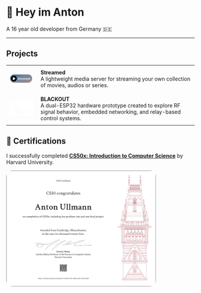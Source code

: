# 👋 Hey im Anton

A 16 year old developer from Germany 🇩🇪

---

<h2>Projects</h2>

<table>
  <tr>
    <td style="padding: 10px;">
      <a href="https://github.com/8nt0n/streamed" target="_blank">
        <img src="https://raw.githubusercontent.com/8nt0n/8nt0n/refs/heads/main/Streamed-logo.png" width="150" style="vertical-align:middle;"/>
      </a>
    </td>
    <td style="padding: 10px;">
      <a href="https://github.com/8nt0n/streamed" target="_blank" style="text-decoration:none; color:inherit;">
        <strong>Streamed</strong>
      </a><br/>
      A lightweight media server for streaming your own collection of movies, audios or series.
    </td>
  </tr>
  <tr>
    <td style="padding: 10px;">
      <a href="https://github.com/8nt0n/Bl8ck0ut" target="_blank">
        <img src="https://raw.githubusercontent.com/8nt0n/8nt0n/refs/heads/main/Blackout-logo.png" width="150" style="vertical-align:middle;"/>
      </a>
    </td>
    <td style="padding: 10px;">
      <a href="https://github.com/8nt0n/Bl8ck0ut" target="_blank" style="text-decoration:none; color:inherit;">
        <strong>BLACKOUT</strong>
      </a><br/>
      A dual-ESP32 hardware prototype created to explore RF signal behavior, embedded networking, and relay-based control systems.
    </td>
  </tr>
</table>



<h2>📜 Certifications</h2>

<p>
  I successfully completed <strong><a href="https://cs50.harvard.edu/x" target="_blank">CS50x: Introduction to Computer Science</a></strong> by Harvard University.
</p>

<a href="https://certificates.cs50.io/73c481fb-2953-48eb-ae40-fc7cb371fc8f.pdf?size=letter" target="_blank">
  <img src="https://raw.githubusercontent.com/8nt0n/8nt0n/refs/heads/main/CS50x.png" alt="CS50 Certificate" width="400" style="border-radius: 15px;"/>
</a>
